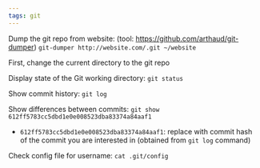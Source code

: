 ```yaml
---
tags: git
---
```

Dump the git repo from website:
(tool: https://github.com/arthaud/git-dumper)
`git-dumper http://website.com/.git ~/website`

First, change the current directory to the git repo

Display state of the Git working directory:
`git status`

Show commit history:
`git log`

Show differences between commits:
`git show 612ff5783cc5dbd1e0e008523dba83374a84aaf1`
- `612ff5783cc5dbd1e0e008523dba83374a84aaf1`: replace with commit hash of the commit you are interested in (obtained from `git log` command)

Check config file for username:
`cat .git/config`